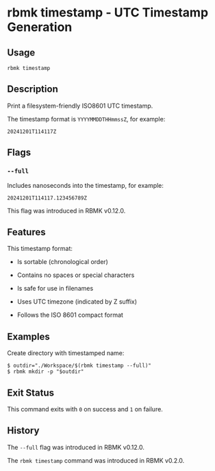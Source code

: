 
# rbmk timestamp - UTC Timestamp Generation

## Usage

```
rbmk timestamp
```

## Description

Print a filesystem-friendly ISO8601 UTC timestamp.

The timestamp format is `YYYYMMDDTHHmmssZ`, for example:

```
20241201T114117Z
```

## Flags

### `--full`

Includes nanoseconds into the timestamp, for example:

```
20241201T114117.123456789Z
```

This flag was introduced in RBMK v0.12.0.

## Features

This timestamp format:

- Is sortable (chronological order)

- Contains no spaces or special characters

- Is safe for use in filenames

- Uses UTC timezone (indicated by Z suffix)

- Follows the ISO 8601 compact format

## Examples

Create directory with timestamped name:

```
$ outdir="./Workspace/$(rbmk timestamp --full)"
$ rbmk mkdir -p "$outdir"
```

## Exit Status

This command exits with `0` on success and `1` on failure.

## History

The `--full` flag was introduced in RBMK v0.12.0.

The `rbmk timestamp` command was introduced in RBMK v0.2.0.
